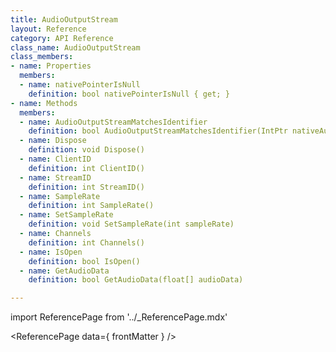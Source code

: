 ```yaml
---
title: AudioOutputStream
layout: Reference
category: API Reference
class_name: AudioOutputStream
class_members:
- name: Properties
  members:
  - name: nativePointerIsNull
    definition: bool nativePointerIsNull { get; }
- name: Methods
  members:
  - name: AudioOutputStreamMatchesIdentifier
    definition: bool AudioOutputStreamMatchesIdentifier(IntPtr nativeAudioOutputStreamIdentifier)
  - name: Dispose
    definition: void Dispose()
  - name: ClientID
    definition: int ClientID()
  - name: StreamID
    definition: int StreamID()
  - name: SampleRate
    definition: int SampleRate()
  - name: SetSampleRate
    definition: void SetSampleRate(int sampleRate)
  - name: Channels
    definition: int Channels()
  - name: IsOpen
    definition: bool IsOpen()
  - name: GetAudioData
    definition: bool GetAudioData(float[] audioData)

---
```

import ReferencePage from '../_ReferencePage.mdx'

<ReferencePage data={ frontMatter } />
